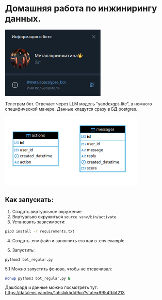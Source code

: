 # Домашняя работа по инжинирингу данных.

![Альтернативный текст для картинки](images/logo.png)

Телеграм бот. 
Отвечает через LLM модель "yandexgpt-lite", в немного специфической манере.
Данные кладутся сразу в БД postgres.

![О боте](images/diagram.png)


## Как запускать:
1. Создать виртуальное окружение
2. Виртуально окружиться `source venv/bin/activate`
3. Установить зависимости:
```bash
pip3 install -r requirements.txt
```
4. Создать .env файл и заполнить его как в .env.example

5. Запустить:
```bash
python3 bot_regular.py
```

5.1 Можно запустить фоново, чтобы не отсвечивал:
```bash
nohup python3 bot_regular.py &
```

Дашбоард и данные можно посмотреть тут: https://datalens.yandex/1ahslok5dd9un?state=9954fbbf213